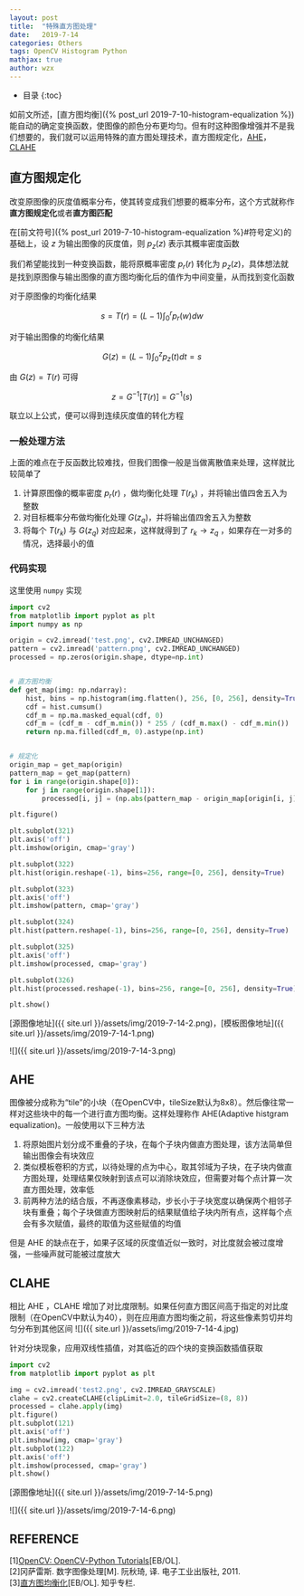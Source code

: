 ```yaml
---
layout: post
title:  "特殊直方图处理"
date:   2019-7-14
categories: Others
tags: OpenCV Histogram Python
mathjax: true
author: wzx
---
```


- 目录
{:toc}

如前文所述，[直方图均衡]({% post_url 2019-7-10-histogram-equalization %})能自动的确定变换函数，使图像的颜色分布更均匀。但有时这种图像增强并不是我们想要的，我们就可以运用特殊的直方图处理技术，直方图规定化，[AHE](https://en.wikipedia.org/wiki/Adaptive_histogram_equalization)，[CLAHE](https://en.wikipedia.org/wiki/Adaptive_histogram_equalization#Contrast_Limited_AHE)




## 直方图规定化
改变原图像的灰度值概率分布，使其转变成我们想要的概率分布，这个方式就称作**直方图规定化**或者**直方图匹配**

在[前文符号]({% post_url 2019-7-10-histogram-equalization %}#符号定义)的基础上，设 $z$ 为输出图像的灰度值，则 $p_z(z)$ 表示其概率密度函数

我们希望能找到一种变换函数，能将原概率密度 $p_r(r)$ 转化为 $p_z(z)$，具体想法就是找到原图像与输出图像的直方图均衡化后的值作为中间变量，从而找到变化函数

对于原图像的均衡化结果

$$
s=T(r)=(L-1)\int_0^r{p_r(w)dw}
$$

对于输出图像的均衡化结果

$$
G(z)=(L-1)\int_0^z{p_z(t)dt}=s
$$

由 $G(z)=T(r)$ 可得

$$
z=G^{-1}[T(r)]=G^{-1}(s)
$$

联立以上公式，便可以得到连续灰度值的转化方程

### 一般处理方法
上面的难点在于反函数比较难找，但我们图像一般是当做离散值来处理，这样就比较简单了  
1. 计算原图像的概率密度 $p_r(r)$ ，做均衡化处理 $T(r_k)$ ，并将输出值四舍五入为整数
2. 对目标概率分布做均衡化处理 $G(z_q)$，并将输出值四舍五入为整数
3. 将每个 $T(r_k)$ 与 $G(z_q)$ 对应起来，这样就得到了 $r_k \to z_q$ ，如果存在一对多的情况，选择最小的值

### 代码实现
这里使用 `numpy` 实现
```python
import cv2
from matplotlib import pyplot as plt
import numpy as np

origin = cv2.imread('test.png', cv2.IMREAD_UNCHANGED)
pattern = cv2.imread('pattern.png', cv2.IMREAD_UNCHANGED)
processed = np.zeros(origin.shape, dtype=np.int)


# 直方图均衡
def get_map(img: np.ndarray):
    hist, bins = np.histogram(img.flatten(), 256, [0, 256], density=True)
    cdf = hist.cumsum()
    cdf_m = np.ma.masked_equal(cdf, 0)
    cdf_m = (cdf_m - cdf_m.min()) * 255 / (cdf_m.max() - cdf_m.min())
    return np.ma.filled(cdf_m, 0).astype(np.int)


# 规定化
origin_map = get_map(origin)
pattern_map = get_map(pattern)
for i in range(origin.shape[0]):
    for j in range(origin.shape[1]):
        processed[i, j] = (np.abs(pattern_map - origin_map[origin[i, j]])).argmin()

plt.figure()

plt.subplot(321)
plt.axis('off')
plt.imshow(origin, cmap='gray')

plt.subplot(322)
plt.hist(origin.reshape(-1), bins=256, range=[0, 256], density=True)

plt.subplot(323)
plt.axis('off')
plt.imshow(pattern, cmap='gray')

plt.subplot(324)
plt.hist(pattern.reshape(-1), bins=256, range=[0, 256], density=True)

plt.subplot(325)
plt.axis('off')
plt.imshow(processed, cmap='gray')

plt.subplot(326)
plt.hist(processed.reshape(-1), bins=256, range=[0, 256], density=True)

plt.show()
```

[源图像地址]({{ site.url }}/assets/img/2019-7-14-2.png)，[模板图像地址]({{ site.url }}/assets/img/2019-7-14-1.png)

![]({{ site.url }}/assets/img/2019-7-14-3.png)

## AHE
图像被分成称为“tile”的小块（在OpenCV中，tileSize默认为8x8）。然后像往常一样对这些块中的每一个进行直方图均衡。这样处理称作 AHE(Adaptive histgram equalization)。一般使用以下三种方法

1. 将原始图片划分成不重叠的子块，在每个子块内做直方图处理，该方法简单但输出图像会有块效应
2. 类似模板卷积的方式，以待处理的点为中心，取其邻域为子块，在子块内做直方图处理，处理结果仅映射到该点可以消除块效应，但需要对每个点计算一次直方图处理，效率低
3. 前两种方法的结合版，不再逐像素移动，步长小于子块宽度以确保两个相邻子块有重叠；每个子块做直方图映射后的结果赋值给子块内所有点，这样每个点会有多次赋值，最终的取值为这些赋值的均值

但是 AHE 的缺点在于，如果子区域的灰度值近似一致时，对比度就会被过度增强，一些噪声就可能被过度放大

## CLAHE
相比 AHE ，CLAHE 增加了对比度限制。如果任何直方图区间高于指定的对比度限制（在OpenCV中默认为40），则在应用直方图均衡之前，将这些像素剪切并均匀分布到其他区间
![]({{ site.url }}/assets/img/2019-7-14-4.jpg)

针对分块现象，应用双线性插值，对其临近的四个块的变换函数插值获取

```python
import cv2
from matplotlib import pyplot as plt

img = cv2.imread('test2.png', cv2.IMREAD_GRAYSCALE)
clahe = cv2.createCLAHE(clipLimit=2.0, tileGridSize=(8, 8))
processed = clahe.apply(img)
plt.figure()
plt.subplot(121)
plt.axis('off')
plt.imshow(img, cmap='gray')
plt.subplot(122)
plt.axis('off')
plt.imshow(processed, cmap='gray')
plt.show()
```

[源图像地址]({{ site.url }}/assets/img/2019-7-14-5.png)

![]({{ site.url }}/assets/img/2019-7-14-6.png)

## REFERENCE
[1][OpenCV: OpenCV-Python Tutorials](https://docs.opencv.org/4.1.0/d6/d00/tutorial_py_root.html)[EB/OL].  
[2]冈萨雷斯. 数字图像处理[M]. 阮秋琦, 译. 电子工业出版社, 2011.  
[3][直方图均衡化](https://zhuanlan.zhihu.com/p/44918476)[EB/OL]. 知乎专栏.
